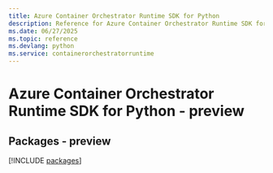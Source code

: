 ```yaml
---
title: Azure Container Orchestrator Runtime SDK for Python
description: Reference for Azure Container Orchestrator Runtime SDK for Python
ms.date: 06/27/2025
ms.topic: reference
ms.devlang: python
ms.service: containerorchestratorruntime
---
```

# Azure Container Orchestrator Runtime SDK for Python - preview
## Packages - preview
[!INCLUDE [packages](container-orchestrator-runtime-index.md)]